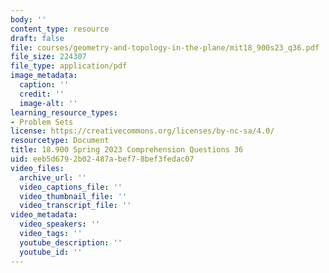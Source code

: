 ```yaml
---
body: ''
content_type: resource
draft: false
file: courses/geometry-and-topology-in-the-plane/mit18_900s23_q36.pdf
file_size: 224307
file_type: application/pdf
image_metadata:
  caption: ''
  credit: ''
  image-alt: ''
learning_resource_types:
- Problem Sets
license: https://creativecommons.org/licenses/by-nc-sa/4.0/
resourcetype: Document
title: 18.900 Spring 2023 Comprehension Questions 36
uid: eeb5d679-2b02-487a-bef7-8bef3fedac07
video_files:
  archive_url: ''
  video_captions_file: ''
  video_thumbnail_file: ''
  video_transcript_file: ''
video_metadata:
  video_speakers: ''
  video_tags: ''
  youtube_description: ''
  youtube_id: ''
---
```

